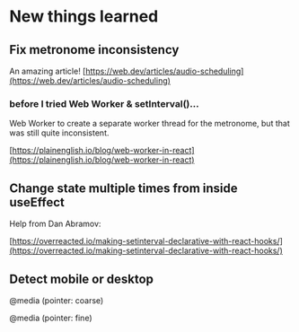 # New things learned

## Fix metronome inconsistency

An amazing article!
[https://web.dev/articles/audio-scheduling](https://web.dev/articles/audio-scheduling)

### before I tried Web Worker & setInterval()...

Web Worker to create a separate worker thread for the metronome, but that was still quite inconsistent.

[https://plainenglish.io/blog/web-worker-in-react](https://plainenglish.io/blog/web-worker-in-react)

## Change state multiple times from inside useEffect

Help from Dan Abramov:

[https://overreacted.io/making-setinterval-declarative-with-react-hooks/](https://overreacted.io/making-setinterval-declarative-with-react-hooks/)

## Detect mobile or desktop

@media (pointer: coarse)

@media (pointer: fine)
